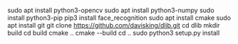 sudo apt install python3-opencv
sudo apt install python3-numpy
sudo install python3-pip
pip3 install face_recognition
sudo apt install cmake
sudo apt install git
git clone https://github.com/davisking/dlib.git
cd dlib
mkdir build
cd build
cmake ..
cmake --build
cd ..
sudo python3 setup.py install
